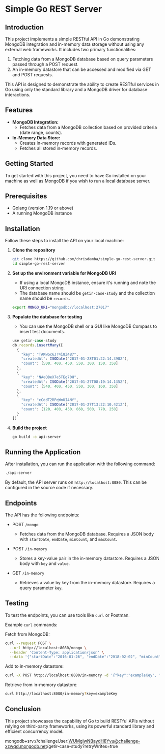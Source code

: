 # Simple Go REST Server

## Introduction

This project implements a simple RESTful API in Go demonstrating MongoDB integration and in-memory data storage without using any external web frameworks. It includes two primary functionalities:

1. Fetching data from a MongoDB database based on query parameters passed through a POST request.
2. An in-memory datastore that can be accessed and modified via GET and POST requests.

This API is designed to demonstrate the ability to create RESTful services in Go using only the standard library and a MongoDB driver for database interactions.


## Features

- **MongoDB Integration:**
  - Fetches data from a MongoDB collection based on provided criteria (date range, counts).
- **In-Memory Data Store:**
  - Creates in-memory records with generated IDs.
  - Fetches all stored in-memory records.


## Getting Started

To get started with this project, you need to have Go installed on your machine as well as MongoDB if you wish to run a local database server.

## Prerequisites

- Golang (version 1.19 or above)
- A running MongoDB instance


## Installation

Follow these steps to install the API on your local machine:

1. **Clone the repository**
   ```sh
   git clone https://github.com/chrisdamba/simple-go-rest-server.git
   cd simple-go-rest-server
   ```

2. **Set up the environment variable for MongoDB URI**
   - If using a local MongoDB instance, ensure it's running and note the URI connection string.
   - The database name should be `getir-case-study` and the collection name should be `records`.

   ```bash
   export MONGO_URI="mongodb://localhost:27017"
   ```

3. **Populate the database for testing**
   - You can use the MongoDB shell or a GUI like MongoDB Compass to insert test documents.
   ```javascript
   use getir-case-study
   db.records.insertMany([
     {
       "key": "TAKwGc6Jr4i8Z487",
       "createdAt": ISODate("2017-01-28T01:22:14.398Z"),
       "count": [500, 400, 450, 550, 300, 150, 350]
     },
     {
       "key": "NAeQ8eX7e5TEg70H",
       "createdAt": ISODate("2017-01-27T08:19:14.135Z"),
       "count": [540, 400, 450, 550, 300, 160, 350]
     },
     {
       "key": "cCddT2RPqWmUI4Nf",
       "createdAt": ISODate("2017-01-27T13:22:10.421Z"),
       "count": [120, 400, 450, 660, 500, 770, 250]
     }
   ])
   ```

4. **Build the project**
   ```bash
   go build -o api-server
   ```


## Running the Application

After installation, you can run the application with the following command:

```sh
./api-server
```

By default, the API server runs on `http://localhost:8080`. This can be configured in the source code if necessary.

## Endpoints

The API has the following endpoints:

- POST `/mongo`
  - Fetches data from the MongoDB database. Requires a JSON body with `startDate`, `endDate`, `minCount`, and `maxCount`.

- POST `/in-memory`
  - Stores a key-value pair in the in-memory datastore. Requires a JSON body with `key` and `value`.

- GET `/in-memory`
  - Retrieves a value by key from the in-memory datastore. Requires a query parameter `key`.

## Testing

To test the endpoints, you can use tools like `curl` or Postman.

Example `curl` commands:

Fetch from MongoDB:
```sh
curl --request POST \
  --url http://localhost:8080/mongo \
  --header 'Content-Type: application/json' \
  --data '{"startDate":"2016-01-26", "endDate":"2018-02-02", "minCount": 2700, "maxCount": 3000}'
```

Add to in-memory datastore:
```sh
curl -X POST http://localhost:8080/in-memory -d '{"key":"exampleKey", "value":"exampleValue"}' -H "Content-Type: application/json"
```

Retrieve from in-memory datastore:
```sh
curl http://localhost:8080/in-memory?key=exampleKey
```

## Conclusion

This project showcases the capability of Go to build RESTful APIs without relying on third-party frameworks, using its powerful standard library and efficient concurrency model.

mongodb+srv://challengeUser:WUMgIwNBaydH8Yvu@challenge-xzwqd.mongodb.net/getir-case-study?retryWrites=true
